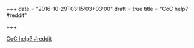 +++
date = "2016-10-29T03:15:03+03:00"
draft = true
title = "CoC help?  #reddit"

+++

<p><a href="https://t.co/AzvmeZuRYD">CoC help?  #reddit</a></p>
